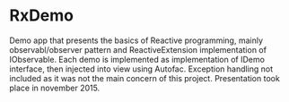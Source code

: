 # RxDemo
Demo app that presents the basics of Reactive programming, mainly observabl/observer pattern and ReactiveExtension implementation of IObservable<T>. Each demo is implemented as implementation of IDemo interface, then injected into view using Autofac. Exception handling not included as it was not the main concern of this project. Presentation took place in november 2015.
